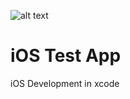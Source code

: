 ![alt text](https://vignette.wikia.nocookie.net/haikyuu/images/3/3b/Apple_logo.png "test")
# iOS Test App
iOS Development in xcode
